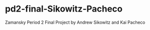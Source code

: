 pd2-final-Sikowitz-Pacheco
==========================

Zamansky Period 2 Final Project by Andrew Sikowitz and Kai Pacheco
